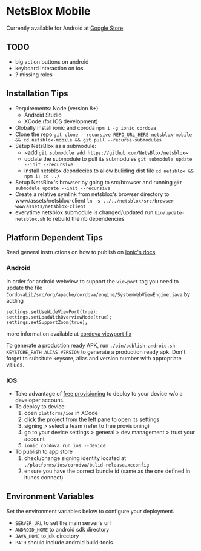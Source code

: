 # NetsBlox Mobile
Currently available for Android at [Google Store](https://play.google.com/store/apps/details?id=org.netsblox.player)


## TODO
- big action buttons on android
- keyboard interaction on ios
- ? missing roles

## Installation Tips

- Requirements: Node (version 8+)
    - Android Studio
    - XCode (for IOS development)
- Globally install ionic and coroda `npm i -g ionic cordova`
- Clone the repo `git clone --recursive REPO_URL_HERE netsblox-mobile && cd netsblox-mobile && git pull --recurse-submodules`
- Setup NetsBlox as a submodule:
    - ~add `git submodule add https://github.com/NetsBlox/netsblox`~
    - update the submodule to pull its submodules `git submodule update --init --recursive`
    - install netsblox depndecies to allow buliding dist file `cd netsblox && npm i; cd ../`
- Setup NetsBlox's browser by going to src/browser and running `git submodule update --init --recursive`
- Create a relative symlink from netsblox's browser directory to www/assets/netsblox-client `ln -s ../../netsblox/src/browser www/assets/netsblox-client`
- everytime netsblox submodule is changed/updated run `bin/update-netsblox.sh` to rebuild the nb dependencies

## Platform Dependent Tips
Read general instructions on how to publish on [Ionic's docs](https://ionicframework.com/docs/v1/guide/publishing.html)

### Android
In order for android webview to support the `viewport` tag you need to update the file `CordovaLib/src/org/apache/cordova/engine/SystemWebViewEngine.java` by adding
```
settings.setUseWideViewPort(true);
settings.setLoadWithOverviewMode(true);
settings.setSupportZoom(true);
```
more information available at [cordova viewport fix](https://fetch-info.blogspot.com/2015/06/include-viewport-settings-in-cordova-if.html)

To generate a production ready APK, run `./bin/publish-android.sh KEYSTORE_PATH ALIAS VERSION` to generate a production ready apk. Don't forget to subsitute keysore, alias and version number with appropriate values.

### IOS
- Take advantage of [free provisioning](https://developer.xamarin.com/guides/ios/getting_started/installation/device_provisioning/free-provisioning/) to deploy to your device w/o a developer account.
- To deploy to device:
    1. open `platforms/ios` in XCode
    2. click the project from the left pane to open its settings
    3. signing > select a team (refer to free provisioning)
    4. go to your device settings > general > dev management > trust your account
    5. `ionic cordova run ios --device`
- To publish to app store
    1. check/change signing identity located at `./platforms/ios/corodva/bulid-release.xcconfig`
    2. ensure you have the correct bundle id (same as the one defined in itunes connect)


## Environment Variables
Set the environment variables below to configure your deployment.
- `SERVER_URL` to set the main server's url
- `ANDROID_HOME` to android sdk directory
- `JAVA_HOME` to jdk directory
- `PATH` should include android build-tools
